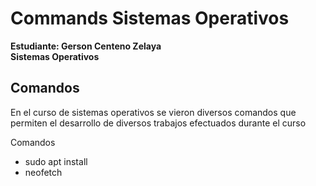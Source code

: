 # Commands Sistemas Operativos
**Estudiante: Gerson Centeno Zelaya <br />
Sistemas Operativos**

## Comandos

En el curso de sistemas operativos se vieron diversos comandos que permiten el desarrollo de diversos trabajos efectuados durante el curso

Comandos <br />

* sudo apt install
* neofetch




